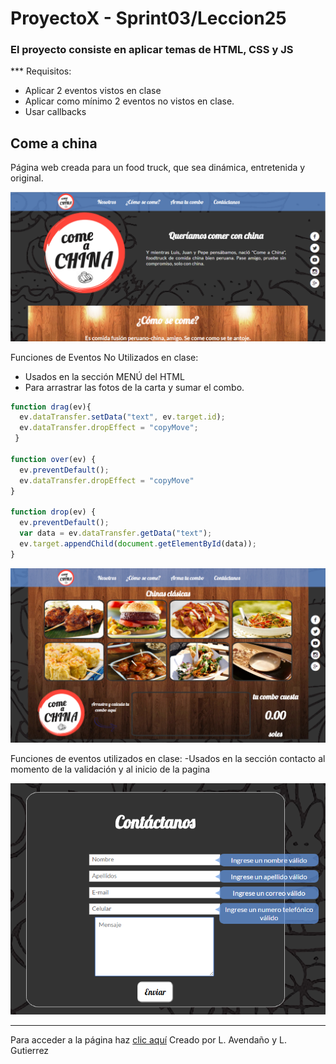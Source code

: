# ProyectoX - Sprint03/Leccion25
### El proyecto consiste en aplicar temas de HTML, CSS y JS 
*** Requisitos:
 - Aplicar 2 eventos vistos en clase
 - Aplicar como mínimo 2 eventos no vistos en clase.
 - Usar callbacks

## Come a china
Página web creada para un food truck, que sea dinámica, entretenida y original.

![Alt text](/assets/images/home-comeachina.png?raw=true)

Funciones de Eventos No Utilizados en clase:
- Usados en la sección MENÚ del HTML
- Para arrastrar las fotos de la carta y sumar el combo.

```javascript
function drag(ev){
  ev.dataTransfer.setData("text", ev.target.id);
  ev.dataTransfer.dropEffect = "copyMove";
 }

function over(ev) {
  ev.preventDefault();
  ev.dataTransfer.dropEffect = "copyMove"
}

function drop(ev) {
  ev.preventDefault();
  var data = ev.dataTransfer.getData("text");
  ev.target.appendChild(document.getElementById(data));
}
```
![Alt text](/assets/images/combo-comeachina.png?raw=true)

Funciones de eventos utilizados en clase:
-Usados en la sección contacto al momento de la validación y al inicio de la pagina

![Alt text](/assets/images/js-valida-comeachina.png?raw=true)

-----------------------------------------------------

Para acceder a la página haz [clic aquí](https://lesashley.github.io/ProyectoX/)
Creado por L. Avendaño y L. Gutierrez

